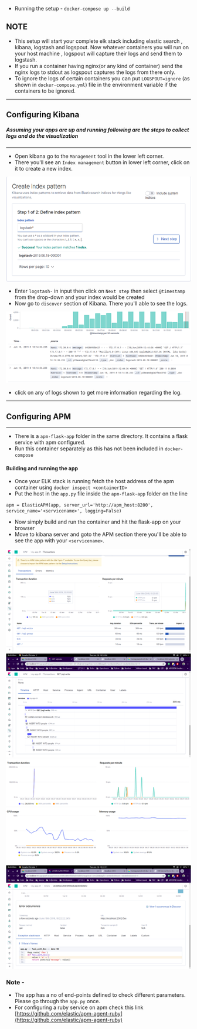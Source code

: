 * Running the setup - `docker-compose up --build`

## NOTE
- This setup will start your complete elk stack including elastic search , kibana, logstash and logspout.
Now whatever containers you will run on your host machine , logspout will capture their logs and send them to logstash.
- If you run a container having nginx(or any kind of container) send the nginx logs to stdout as logspout captures the logs from there only.
- To ignore the logs of certain containers you can put `LOGSPOUT=ignore` (as shown in `docker-compose.yml`) file in the environment variable if the containers to be ignored.

---
 

## Configuring Kibana

##### Assuming your apps are up and running following are the steps to collect logs and do the visualization 
 ---
* Open kibana go to the `Management` tool in the lower left corner.
* There you'll see an `Index management` button in lower left corner, click on it to create a new index.


![index](images/1.png)

* Enter `logstash-` in input then click on `Next step` then select `@timestamp` from the drop-down and your index would be created
* Now go to `discover` section of Kibana. There you'll able to see the logs. 


![logs](images/2.png)

* click on any of logs shown to get more information regarding the log.

***

## Configuring APM
---

* There is a `apm-flask-app` folder in the same directory. It contains a flask service with apm configured.
* Run this container separately as this has not been included in `docker-compose` 


#### Building and running the app
* Once your ELK stack is running fetch the host address of the apm container using `docker inspect <containerID>`
* Put the host in the `app.py` file inside the `apm-flask-app` folder on the line 
```
apm = ElasticAPM(app, server_url='http://apm_host:8200', service_name='<servicename>', logging=False)
```

* Now simply build and run the container and hit the flask-app on your browser
* Move to kibana server and goto the APM section there you'll be able to see the app with your `<servicename>`.


![flask-apm](images/4.png)
![flask-apm2](images/5.png)
![flask-apm3](images/6.png)
![flask-apm4](images/7.png)
![flask-apm5](images/3.png)

### Note -
- The app has a no of end-points defined to check different parameters. Please go through the `app.py` once.
- For configuring a ruby service on apm check this link 
[https://github.com/elastic/apm-agent-ruby](https://github.com/elastic/apm-agent-ruby)
